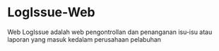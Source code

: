 # LogIssue-Web

Web LogIssue adalah web pengontrollan dan penanganan isu-isu atau laporan yang masuk kedalam perusahaan pelabuhan 
